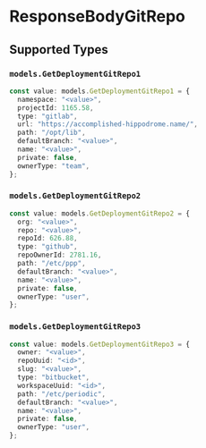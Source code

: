 # ResponseBodyGitRepo


## Supported Types

### `models.GetDeploymentGitRepo1`

```typescript
const value: models.GetDeploymentGitRepo1 = {
  namespace: "<value>",
  projectId: 1165.58,
  type: "gitlab",
  url: "https://accomplished-hippodrome.name/",
  path: "/opt/lib",
  defaultBranch: "<value>",
  name: "<value>",
  private: false,
  ownerType: "team",
};
```

### `models.GetDeploymentGitRepo2`

```typescript
const value: models.GetDeploymentGitRepo2 = {
  org: "<value>",
  repo: "<value>",
  repoId: 626.88,
  type: "github",
  repoOwnerId: 2781.16,
  path: "/etc/ppp",
  defaultBranch: "<value>",
  name: "<value>",
  private: false,
  ownerType: "user",
};
```

### `models.GetDeploymentGitRepo3`

```typescript
const value: models.GetDeploymentGitRepo3 = {
  owner: "<value>",
  repoUuid: "<id>",
  slug: "<value>",
  type: "bitbucket",
  workspaceUuid: "<id>",
  path: "/etc/periodic",
  defaultBranch: "<value>",
  name: "<value>",
  private: false,
  ownerType: "user",
};
```

